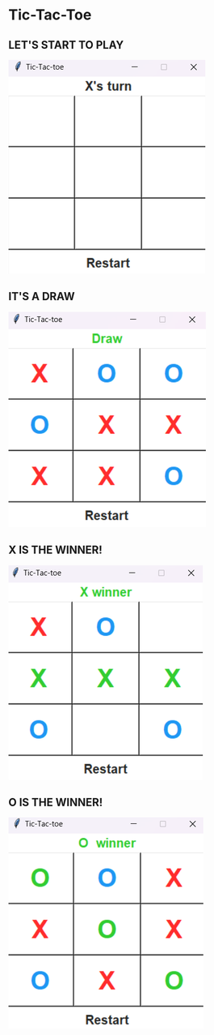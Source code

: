# Tic-Tac-Toe

## LET'S START TO PLAY

![](https://github.com/ksyaren/Tic-Tac-Toe/blob/main/start.png)

## IT'S A DRAW 

![](https://github.com/ksyaren/Tic-Tac-Toe/blob/main/draw.png)

## X IS THE WINNER!

![](https://github.com/ksyaren/Tic-Tac-Toe/blob/main/x_winner.png)

## O IS THE WINNER!

![](https://github.com/ksyaren/Tic-Tac-Toe/blob/main/o_winner.png)
